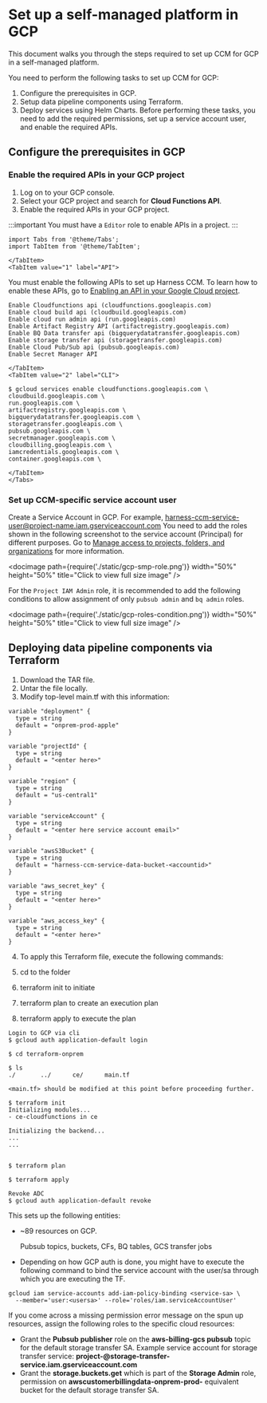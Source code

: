 # Set up a self-managed platform in GCP
This document walks you through the steps required to set up CCM for GCP in a self-managed platform.

You need to perform the following tasks to set up CCM for GCP: 
1. Configure the prerequisites in GCP.
1. Setup data pipeline components using Terraform.
2. Deploy services using Helm Charts.
 Before performing these tasks, you need to add the required permissions, set up a service account user, and enable the required APIs.

## Configure the prerequisites in GCP

### Enable the required APIs in your GCP project
1. Log on to your GCP console. 
2. Select your GCP project and search for **Cloud Functions API**. 
3. Enable the required APIs in your GCP project.

:::important
You must have a `Editor` role to enable APIs in a project.
:::

```mdx-code-block
import Tabs from '@theme/Tabs';
import TabItem from '@theme/TabItem';
```
```mdx-code-block
</TabItem>
<TabItem value="1" label="API">
```
You must enable the following APIs to set up Harness CCM. To learn how to enable these APIs, go to [Enabling an API in your Google Cloud project](https://cloud.google.com/endpoints/docs/openapi/enable-api).


```
Enable Cloudfunctions api (cloudfunctions.googleapis.com)
Enable cloud build api (cloudbuild.googleapis.com)
Enable cloud run admin api (run.googleapis.com)
Enable Artifact Registry API (artifactregistry.googleapis.com)
Enable BQ Data transfer api (bigquerydatatransfer.googleapis.com)
Enable storage transfer api (storagetransfer.googleapis.com)
Enable Cloud Pub/Sub api (pubsub.googleapis.com)
Enable Secret Manager API
```


```mdx-code-block
</TabItem>
<TabItem value="2" label="CLI">
```

```
$ gcloud services enable cloudfunctions.googleapis.com \
cloudbuild.googleapis.com \
run.googleapis.com \
artifactregistry.googleapis.com \
bigquerydatatransfer.googleapis.com \
storagetransfer.googleapis.com \
pubsub.googleapis.com \
secretmanager.googleapis.com \
cloudbilling.googleapis.com \
iamcredentials.googleapis.com \
container.googleapis.com \
```
```mdx-code-block
</TabItem>
</Tabs>
```
### Set up CCM-specific service account user

Create a Service Account in GCP. For example, harness-ccm-service-user@project-name.iam.gserviceaccount.com
You need to add the roles shown in the following screenshot to the service account (Principal) for different purposes. Go to [Manage access to projects, folders, and organizations](https://cloud.google.com/iam/docs/granting-changing-revoking-access) for more information.

<docimage path={require('./static/gcp-smp-role.png')} width="50%" height="50%" title="Click to view full size image" />

For the `Project IAM Admin` role, it is recommended to add the following conditions to allow assignment of only `pubsub admin` and `bq admin` roles.

<docimage path={require('./static/gcp-roles-condition.png')} width="50%" height="50%" title="Click to view full size image" />

## Deploying data pipeline components via Terraform

1. Download the TAR file.
2. Untar the file locally.
3. Modify top-level main.tf with this information:

 
```
variable "deployment" {
  type = string
  default = "onprem-prod-apple"
}

variable "projectId" {
  type = string
  default = "<enter here>"
}

variable "region" {
  type = string
  default = "us-central1"
}

variable "serviceAccount" {
  type = string
  default = "<enter here service account email>"
}

variable "awsS3Bucket" {
  type = string
  default = "harness-ccm-service-data-bucket-<accountid>"
}

variable "aws_secret_key" {
  type = string
  default = "<enter here>"
}

variable "aws_access_key" {
  type = string
  default = "<enter here>"
}
```
4. To apply this Terraform file, execute the following commands:

  1. cd to the folder
  2. terraform init to initiate
  3. terraform plan to create an execution plan
  4. terraform apply to execute the plan

```
Login to GCP via cli
$ gcloud auth application-default login

$ cd terraform-onprem

$ ls
./       ../      ce/      main.tf

<main.tf> should be modified at this point before proceeding further.

$ terraform init
Initializing modules...
- ce-cloudfunctions in ce

Initializing the backend...
...
...


$ terraform plan

$ terraform apply

Revoke ADC
$ gcloud auth application-default revoke
```
This sets up the following entities:

* ~89 resources on GCP.

  Pubsub topics, buckets, CFs, BQ tables, GCS transfer jobs

* Depending on how GCP auth is done, you might have to execute the following command to bind the service account with the user/sa through which you are executing the TF.

```
gcloud iam service-accounts add-iam-policy-binding <service-sa> \
  --member='user:<usersa>' --role='roles/iam.serviceAccountUser'
```
If you come across a missing permission error message on the spun up resources, assign the following roles to the specific cloud resources: 
* Grant the **Pubsub publisher** role on the **aws-billing-gcs pubsub** topic for the default storage transfer SA.
Example service account for storage transfer service: **project-<projectnumber>@storage-transfer-service.iam.gserviceaccount.com**  
* Grant the **storage.buckets.get** which is part of the **Storage Admin** role, permission on **awscustomerbillingdata-onprem-prod-** equivalent bucket for the default storage transfer SA.